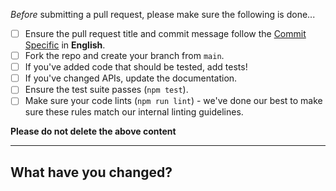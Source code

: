 _Before_ submitting a pull request, please make sure the following is done...

- [ ] Ensure the pull request title and commit message follow the [Commit Specific](https://github.com/alibaba/formily/blob/formily_next/.github/GIT_COMMIT_SPECIFIC.md) in **English**.
- [ ] Fork the repo and create your branch from `main`.
- [ ] If you've added code that should be tested, add tests!
- [ ] If you've changed APIs, update the documentation.
- [ ] Ensure the test suite passes (`npm test`).
- [ ] Make sure your code lints (`npm run lint`) - we've done our best to make sure these rules match our internal linting guidelines.

**Please do not delete the above content**

---

## What have you changed?
